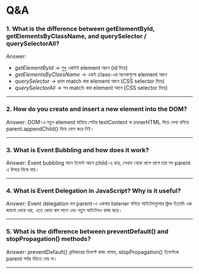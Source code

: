 # Q&A  

### 1. What is the difference between getElementById, getElementsByClassName, and querySelector / querySelectorAll?
Answer:
- *getElementById* → শুধু একটাই element আনে (id দিয়ে)
- *getElementsByClassName* → একই class-এর অনেকগুলো element আনে
- *querySelector* → প্রথম match করা element আনে (CSS selector দিয়ে)
- *querySelectorAll* → সব match করা element আনে (CSS selector দিয়ে)
---

### 2. How do you create and insert a new element into the DOM?
Answer: DOM-এ নতুন element বানিয়ে সেটার textContent বা innerHTML দিয়ে লেখা বসিয়ে parent.appendChild() দিয়ে যোগ করে নিই।

---

### 3. What is Event Bubbling and how does it work?
Answer: Event bubbling মানে ইভেন্ট আগে child-এ ধরে, সেখান থেকে ধাপে ধাপে তার সব parent এ উপরে দিকে যায়।

---

### 4. What is Event Delegation in JavaScript? Why is it useful?
Answer: Event delegation হল parent-এ একবার listener বসিয়ে আইটেমগুলোর ক্লিক ইত্যাদি এক জায়গা থেকে ধরা, এতে কোড কম লাগে এবং নতুন আইটেমও কাজ করে।

---

### 5. What is the difference between preventDefault() and stopPropagation() methods?
Answer: preventDefault() ব্রাউজারের ডিফল্ট কাজ থামায়, stopPropagation() ইভেন্টকে parent পর্যন্ত উঠতে দেয় না।

---
